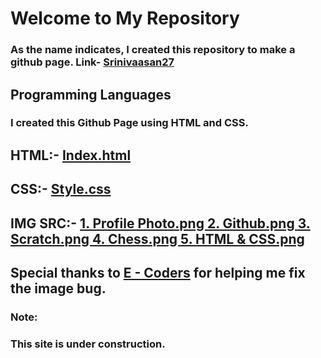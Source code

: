 # Welcome to My Repository
### As the name indicates, I created this repository to make a github page. Link- <a href="https://srinivaasan27.github.io/" >Srinivaasan27</a>
## Programming Languages
### I created this Github Page using HTML and CSS.
## HTML:- <a href="https://github.com/Srinivaasan27/Srinivaasan27.github.io/blob/main/index.html">Index.html</a>

## CSS:- <a href="https://github.com/Srinivaasan27/Srinivaasan27.github.io/blob/main/style.css">Style.css</a>

## IMG SRC:- <a href="https://github.com/Srinivaasan27/Srinivaasan27.github.io/blob/main/Profile%20Photo.PNG">1. Profile Photo.png </a><a href="https://github.com/Srinivaasan27/Srinivaasan27.github.io/blob/main/Github.PNG">2. Github.png </a><a href="https://github.com/Srinivaasan27/Srinivaasan27.github.io/blob/main/Scratch.PNG">3. Scratch.png </a><a href="https://github.com/Srinivaasan27/Srinivaasan27.github.io/blob/main/Chess.PNG">4. Chess.png </a><a href="https://github.com/Srinivaasan27/Srinivaasan27.github.io/blob/main/HTML%26CSS.PNG">5. HTML & CSS.png </a>
## Special thanks to <a href="https://github.com/e-coders">E - Coders</a> for helping me fix the image bug.
### Note: 
### This site is under construction.
